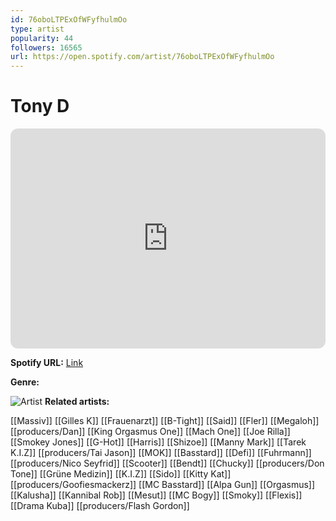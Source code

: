 ```yaml
---
id: 76oboLTPExOfWFyfhulmOo
type: artist
popularity: 44
followers: 16565
url: https://open.spotify.com/artist/76oboLTPExOfWFyfhulmOo
---
```

# Tony D

<iframe style="border-radius:12px" src="https://open.spotify.com/embed/artist/76oboLTPExOfWFyfhulmOo" width="100%" height="352" frameBorder="0" allowfullscreen="" allow="autoplay; clipboard-write; encrypted-media; fullscreen; picture-in-picture" loading="lazy"></iframe>

**Spotify URL:** [Link](https://open.spotify.com/artist/76oboLTPExOfWFyfhulmOo)

**Genre:** 

![Artist](https://i.scdn.co/image/ab6761610000e5ebcbccb1ceb9a182f4d6452d06)
**Related artists:**

[[Massiv]]
[[Gilles K]]
[[Frauenarzt]]
[[B-Tight]]
[[Said]]
[[Fler]]
[[Megaloh]]
[[producers/Dan]]
[[King Orgasmus One]]
[[Mach One]]
[[Joe Rilla]]
[[Smokey Jones]]
[[G-Hot]]
[[Harris]]
[[Shizoe]]
[[Manny Mark]]
[[Tarek K.I.Z]]
[[producers/Tai Jason]]
[[MOK]]
[[Basstard]]
[[Defi]]
[[Fuhrmann]]
[[producers/Nico Seyfrid]]
[[Scooter]]
[[Bendt]]
[[Chucky]]
[[producers/Don Tone]]
[[Grüne Medizin]]
[[K.I.Z]]
[[Sido]]
[[Kitty Kat]]
[[producers/Goofiesmackerz]]
[[MC Basstard]]
[[Alpa Gun]]
[[Orgasmus]]
[[Kalusha]]
[[Kannibal Rob]]
[[Mesut]]
[[MC Bogy]]
[[Smoky]]
[[Flexis]]
[[Drama Kuba]]
[[producers/Flash Gordon]]
